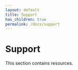 ```yaml
---
layout: default
title: Support
has_children: true
permalink: /docs/support
---
```


# Support

This section contains resources.
